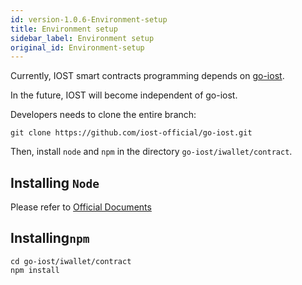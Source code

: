 ```yaml
---
id: version-1.0.6-Environment-setup
title: Environment setup
sidebar_label: Environment setup
original_id: Environment-setup
---
```


Currently, IOST smart contracts programming depends on [go-iost](https://github.com/iost-official/go-iost).

In the future, IOST will become independent of go-iost.

Developers needs to clone the entire branch:

```shell
git clone https://github.com/iost-official/go-iost.git
```

Then, install `node` and `npm` in the directory `go-iost/iwallet/contract`.

## Installing ```Node```

Please refer to [Official Documents](https://nodejs.org/zh-cn/download/package-manager/#macos)

## Installing```npm```

```git
cd go-iost/iwallet/contract
npm install
```
